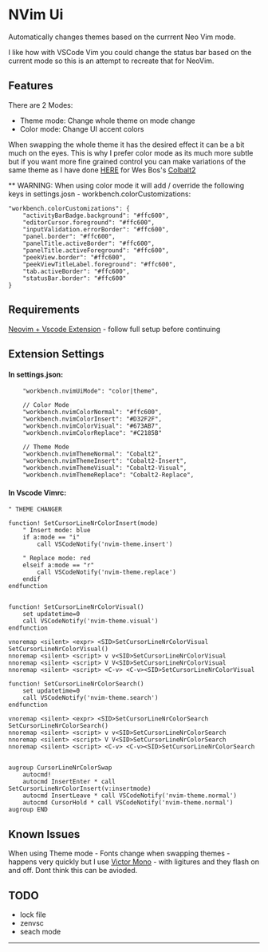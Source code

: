 # NVim Ui

Automatically changes themes based on the currrent Neo Vim mode.

I like how with VSCode Vim you could change the status bar based on the current mode so this is an attempt to recreate that for NeoVim.

## Features

There are 2 Modes: 

- Theme mode: Change whole theme on mode change
- Color mode: Change UI accent colors

When swapping the whole theme it has the desired effect it can be a bit much on the eyes. This is why I prefer color mode as its much more subtle but if you want more fine grained control you can make variations of the same theme as I have done [HERE](LINk) for Wes Bos's [Colbalt2](https://github.com/wesbos/cobalt2-vscode)


** WARNING: When using color mode it will add / override the following keys in settings.josn - workbench.colorCustomizations:

```
"workbench.colorCustomizations": {
    "activityBarBadge.background": "#ffc600",
    "editorCursor.foreground": "#ffc600",
    "inputValidation.errorBorder": "#ffc600",
    "panel.border": "#ffc600",
    "panelTitle.activeBorder": "#ffc600",
    "panelTitle.activeForeground": "#ffc600",
    "peekView.border": "#ffc600",
    "peekViewTitleLabel.foreground": "#ffc600",
    "tab.activeBorder": "#ffc600",
    "statusBar.border": "#ffc600"
}
```


## Requirements

[Neovim + Vscode Extension](https://marketplace.visualstudio.com/items?itemName=asvetliakov.vscode-neovim) - follow full setup before continuing 

## Extension Settings

#### In settings.json:

```
    "workbench.nvimUiMode": "color|theme",

    // Color Mode
    "workbench.nvimColorNormal": "#ffc600",
    "workbench.nvimColorInsert": "#D32F2F",
    "workbench.nvimColorVisual": "#673AB7",
    "workbench.nvimColorReplace": "#C2185B"

    // Theme Mode
    "workbench.nvimThemeNormal": "Cobalt2",
    "workbench.nvimThemeInsert": "Cobalt2-Insert",
    "workbench.nvimThemeVisual": "Cobalt2-Visual",
    "workbench.nvimThemeReplace": "Cobalt2-Replace",

```

#### In Vscode Vimrc:

```
" THEME CHANGER

function! SetCursorLineNrColorInsert(mode)
    " Insert mode: blue
    if a:mode == "i"
        call VSCodeNotify('nvim-theme.insert')

    " Replace mode: red
    elseif a:mode == "r"
        call VSCodeNotify('nvim-theme.replace')
    endif
endfunction


function! SetCursorLineNrColorVisual()
    set updatetime=0
    call VSCodeNotify('nvim-theme.visual')
endfunction

vnoremap <silent> <expr> <SID>SetCursorLineNrColorVisual SetCursorLineNrColorVisual()
nnoremap <silent> <script> v v<SID>SetCursorLineNrColorVisual
nnoremap <silent> <script> V V<SID>SetCursorLineNrColorVisual
nnoremap <silent> <script> <C-v> <C-v><SID>SetCursorLineNrColorVisual

function! SetCursorLineNrColorSearch()
    set updatetime=0
    call VSCodeNotify('nvim-theme.search')
endfunction

vnoremap <silent> <expr> <SID>SetCursorLineNrColorSearch SetCursorLineNrColorSearch()
nnoremap <silent> <script> v v<SID>SetCursorLineNrColorSearch
nnoremap <silent> <script> V V<SID>SetCursorLineNrColorSearch
nnoremap <silent> <script> <C-v> <C-v><SID>SetCursorLineNrColorSearch


augroup CursorLineNrColorSwap
    autocmd!
    autocmd InsertEnter * call SetCursorLineNrColorInsert(v:insertmode)
    autocmd InsertLeave * call VSCodeNotify('nvim-theme.normal')
    autocmd CursorHold * call VSCodeNotify('nvim-theme.normal')
augroup END
```


## Known Issues

When using Theme mode - Fonts change when swapping themes - happens very quickly but I use [Victor Mono](https://rubjo.github.io/victor-mono/) - with ligitures and they flash on and off. Dont think this can be avioded.


## TODO
- lock file
- zenvsc
- seach mode

-----------------------------------------------------------------------------------------------------------

